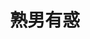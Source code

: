 ---
title:          熟男有惑
slug:           al

names:
  english:      Awfully Lawful
  previous:     法網囂雄
genre:          時裝
episodes:       20
broadcast:
  start:        2013-06-24
  end:          2013-08-08
producer:       林志華
starring:       郭晉安、李思捷、陳敏之、<mark>李施嬅</mark>、曹永廉、滕麗名、單立文、王君馨
synopsis:       盛鳴（曹永廉）與藍爵士（單立文）招攬了盧甦（郭晉安）和余多春（李思捷）為旗下律師，公司內外無人不曉四大花樣熟男的鮮明形象，他們各出奇謀的官司戰績更贏盡不少女性客戶激賞及擁戴！可惜有人挪用公款導致律師樓陷入危機，四名不同出身的女律師空降加盟，為律師樓帶來翻天覆地的震撼，當中包括盧甦的死敵顧嘉瑩（陳敏之）、多春的富豪太太鍾麗莎（李施嬅）、代夫出征的師奶顧嘉婷（滕麗名）和糾纏於爵士和多春之間的大律師尤蜜（王君馨）；當八個人的公私關係越搞越亂，始發現律師樓背後原來有一位幕後黑手。
role:           lead

characters:
  -
    fullname:       鍾麗莎（Elsa）
    age:            32
    identity:       盛藍律師樓事務律師
    appearance:     2-20
    personality:	為人孝順乖巧，一切只是依據母親對自己的期望而生活。形象上，高貴大方，儀態萬千，雍容華貴，沒有自我。工作上，因本身對律師工作不感興趣，會用盡各種理由和方法推掉工作。感情上，內心沒有安全感，對自己和丈夫皆沒有信心，因而常常擔心丈夫不忠。
    background:		麗莎為余多春（李思捷飾）的妻子，出身自大富之家，其家族在城中擁有企業大集團。麗莎從小在母親紫羅蘭（羅蘭飾）的過分縱寵溺愛下，沒有自我，成了徒具美麗容顏的Barbie Doll。<br>麗莎追求者眾，偏偏只有重視心靈溝通的多春能打動麗莎，二人結為夫妻，共偕連理。
    happenings:		麗莎有不想生育的心結，找盡藉口抗拒與多春行房。麗莎因作為人妻而不能滿足丈夫，對多春諸多猜疑，故此變成控制狂，但多春對麗莎無限包容。當其他人懷疑多春體弱多病，可能引致不育時，多春更忍辱負重，為保護妻子以緘默應對，似是默認外界的推測，令麗莎感到歉疚。<br>麗莎只是依據羅蘭的期望，報讀受人尊崇的法律課程，並順利畢業，經實習後成為一名事務律師，不過她毫不熱衷於法律事業。<br>了解麗莎的人，除了丈夫多春之外，還有死敵尤蜜（王君馨飾）。尤蜜與麗莎是中學及大學同學，當年兩女同為風頭躉，麗莎品學兼優，為人欣羨；而尤蜜則以叛逆型格，令人著迷。兩女間價值觀不同，互看不順眼，時有爭吵，麗莎批評尤蜜為人開放，男友換不停；尤蜜則指責麗莎過於扮乖和無性格作回敬。兩女在學的十多年間，競爭不斷，針鋒相對。<br>後來，身為大律師的尤蜜常受到律師樓轉聘，不免與在任的麗莎、多春和盧甦（郭晉安飾）等人合作。尤蜜挑通眼眉，深諳麗莎對多春著緊非常，故刻意在麗莎面前向多春賣弄風情，氣得麗莎陣紅陣白。為此，麗莎除了安插親信連並蒂（林穎彤飾）作為多春的秘書當線眼，更不惜長駐律師樓，以防尤蜜進一步向多春埋手。<br>及後，麗莎懷孕，因受荷爾蒙影響，情緒、口味和習慣等方面均變得平民市井，實在有失尊貴的身份，麗莎怒將諸此不滿一一發洩在多春身上，使丈夫苦不堪言。同時，多春想到將為人父，為了維護為人父應有的尊嚴，不想兒子在外家的護蔭下成長，於是，多春計劃搬出鍾家，欲在自己有限的財力下撫養兒子。奈何，麗莎大力反對，多春怒而出走外地，麗莎應否追回所愛？
---